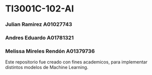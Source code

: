 # TI3001C-102-AI
### Julian Ramirez A01027743
### Andres Eduardo A01781321
### Melissa Mireles Rendón A01379736
Este repositorio fue creado con fines academicos, para implementar distintos modelos de Machine Learning.
